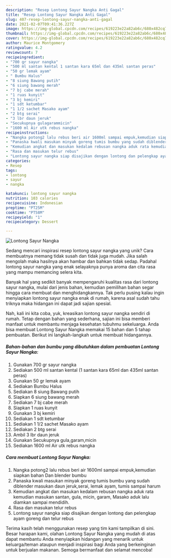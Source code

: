 ```yaml
---
description: "Resep Lontong Sayur Nangka Anti Gagal"
title: "Resep Lontong Sayur Nangka Anti Gagal"
slug: 407-resep-lontong-sayur-nangka-anti-gagal
date: 2021-02-07T09:41:36.227Z
image: https://img-global.cpcdn.com/recipes/619223e22a82ab6c/680x482cq70/lontong-sayur-nangka-foto-resep-utama.jpg
thumbnail: https://img-global.cpcdn.com/recipes/619223e22a82ab6c/680x482cq70/lontong-sayur-nangka-foto-resep-utama.jpg
cover: https://img-global.cpcdn.com/recipes/619223e22a82ab6c/680x482cq70/lontong-sayur-nangka-foto-resep-utama.jpg
author: Maurice Montgomery
ratingvalue: 4.2
reviewcount: 7
recipeingredient:
- "700 gr sayur nangka"
- "500 ml santan kental 1 santan kara 65ml dan 435ml santan peras"
- "50 gr lemak ayam"
- " Bumbu Halus"
- "8 siung Bawang putih"
- "6 siung bawang merah"
- "7 bj cabe merah"
- "1 ruas kunyit"
- "3 bj kemiri"
- "1 sdt ketumbar"
- "1 1/2 sachet Masako ayam"
- "2 btg serai"
- "3 lbr daun jeruk"
- "Secukupnya gulagarammicin"
- "1600 ml Air utk rebus nangka"
recipeinstructions:
- "Nangka potong2 lalu rebus beri air 1600ml sampai empuk,kemudian siapkan bahan Dan blender bumbu"
- "Panaska kwali masukan minyak goreng tumis bumbu yang sudah diblender masukan daun jeruk,serai, lemak ayam, tumis sampai harum"
- "Kemudian angkat dan masukan kedalam rebusan nangka aduk rata kemudian masukan santan, gula, micin, garam, Masako aduk lalu diamkan sampai mendidih."
- "Rasa dan masukan telur rebus"
- "Lontong sayur nangka siap disajikan dengan lontong dan pelengkap ayam goreng dan telur rebus"
categories:
- Resep
tags:
- lontong
- sayur
- nangka

katakunci: lontong sayur nangka 
nutrition: 103 calories
recipecuisine: Indonesian
preptime: "PT25M"
cooktime: "PT58M"
recipeyield: "1"
recipecategory: Dessert

---
```



![Lontong Sayur Nangka](https://img-global.cpcdn.com/recipes/619223e22a82ab6c/680x482cq70/lontong-sayur-nangka-foto-resep-utama.jpg)

Sedang mencari inspirasi resep lontong sayur nangka yang unik? Cara membuatnya memang tidak susah dan tidak juga mudah. Jika salah mengolah maka hasilnya akan hambar dan bahkan tidak sedap. Padahal lontong sayur nangka yang enak selayaknya punya aroma dan cita rasa yang mampu memancing selera kita.



Banyak hal yang sedikit banyak mempengaruhi kualitas rasa dari lontong sayur nangka, mulai dari jenis bahan, kemudian pemilihan bahan segar hingga cara membuat dan menghidangkannya. Tak perlu pusing kalau ingin menyiapkan lontong sayur nangka enak di rumah, karena asal sudah tahu triknya maka hidangan ini dapat jadi sajian spesial.


Nah, kali ini kita coba, yuk, kreasikan lontong sayur nangka sendiri di rumah. Tetap dengan bahan yang sederhana, sajian ini bisa memberi manfaat untuk membantu menjaga kesehatan tubuhmu sekeluarga. Anda bisa membuat Lontong Sayur Nangka memakai 15 bahan dan 5 tahap pembuatan. Berikut ini langkah-langkah untuk membuat hidangannya.

<!--inarticleads1-->

##### Bahan-bahan dan bumbu yang dibutuhkan dalam pembuatan Lontong Sayur Nangka:

1. Gunakan 700 gr sayur nangka
1. Sediakan 500 ml santan kental (1 santan kara 65ml dan 435ml santan peras)
1. Gunakan 50 gr lemak ayam
1. Sediakan  Bumbu Halus
1. Sediakan 8 siung Bawang putih
1. Siapkan 6 siung bawang merah
1. Sediakan 7 bj cabe merah
1. Siapkan 1 ruas kunyit
1. Gunakan 3 bj kemiri
1. Sediakan 1 sdt ketumbar
1. Sediakan 1 1/2 sachet Masako ayam
1. Sediakan 2 btg serai
1. Ambil 3 lbr daun jeruk
1. Gunakan Secukupnya gula,garam,micin
1. Sediakan 1600 ml Air utk rebus nangka




<!--inarticleads2-->

##### Cara membuat Lontong Sayur Nangka:

1. Nangka potong2 lalu rebus beri air 1600ml sampai empuk,kemudian siapkan bahan Dan blender bumbu
1. Panaska kwali masukan minyak goreng tumis bumbu yang sudah diblender masukan daun jeruk,serai, lemak ayam, tumis sampai harum
1. Kemudian angkat dan masukan kedalam rebusan nangka aduk rata kemudian masukan santan, gula, micin, garam, Masako aduk lalu diamkan sampai mendidih.
1. Rasa dan masukan telur rebus
1. Lontong sayur nangka siap disajikan dengan lontong dan pelengkap ayam goreng dan telur rebus




Terima kasih telah menggunakan resep yang tim kami tampilkan di sini. Besar harapan kami, olahan Lontong Sayur Nangka yang mudah di atas dapat membantu Anda menyiapkan hidangan yang menarik untuk keluarga/teman ataupun menjadi inspirasi bagi Anda yang berkeinginan untuk berjualan makanan. Semoga bermanfaat dan selamat mencoba!

